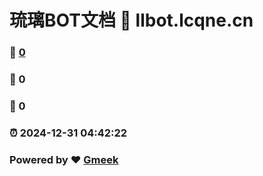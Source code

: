 # 琉璃BOT文档 :link: llbot.lcqne.cn
### :page_facing_up: [0](llbot.lcqne.cn)
### :speech_balloon: 0 
### :hibiscus: 0 
### :alarm_clock: 2024-12-31 04:42:22 
### Powered by :heart: [Gmeek](https://github.com/Meekdai/Gmeek)
